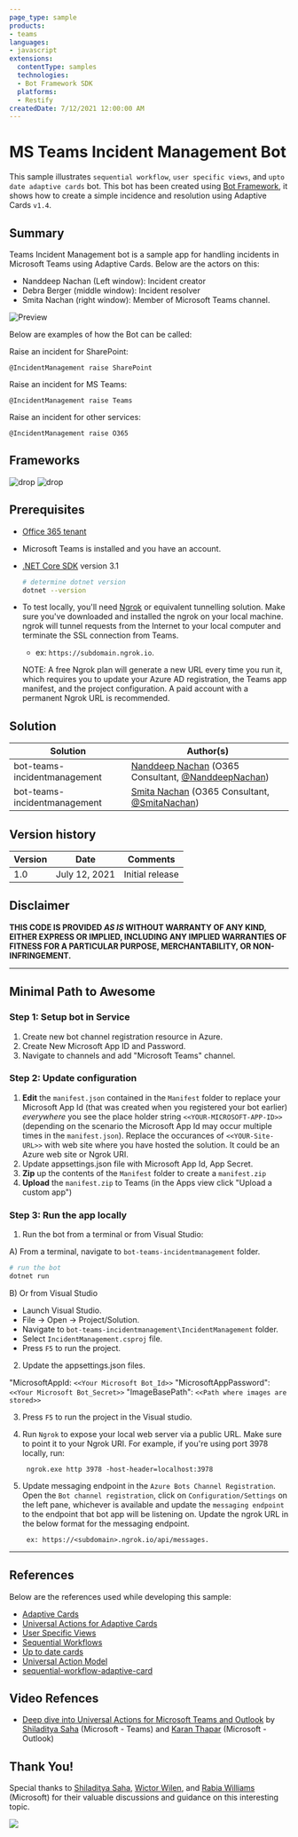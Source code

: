 ```yaml
---
page_type: sample
products:
- teams
languages:
- javascript
extensions:
  contentType: samples
  technologies:
  - Bot Framework SDK
  platforms:
  - Restify
createdDate: 7/12/2021 12:00:00 AM
---
```

# MS Teams Incident Management Bot

This sample illustrates `sequential workflow`, `user specific views`, and `upto date adaptive cards` bot.
This bot has been created using [Bot Framework](https://dev.botframework.com), it shows how to create a simple incidence and resolution using Adaptive Cards `v1.4`.

## Summary
Teams Incident Management bot is a sample app for handling incidents in Microsoft Teams using Adaptive Cards. Below are the actors on this:
- Nanddeep Nachan (Left window): Incident creator
- Debra Berger (middle window): Incident resolver
- Smita Nachan (right window): Member of Microsoft Teams channel. 

![Preview](./Docs/Images/preview.gif)

Below are examples of how the Bot can be called:

Raise an incident for SharePoint:
```
@IncidentManagement raise SharePoint
```

Raise an incident for MS Teams:
```
@IncidentManagement raise Teams
```

Raise an incident for other services:
```
@IncidentManagement raise O365
```

## Frameworks

![drop](https://img.shields.io/badge/.NET&nbsp;Core-3.1-green.svg)
![drop](https://img.shields.io/badge/Bot&nbsp;Framework-3.0-green.svg)

## Prerequisites

* [Office 365 tenant](https://developer.microsoft.com/en-us/microsoft-365/dev-program)
* Microsoft Teams is installed and you have an account.
* [.NET Core SDK](https://dotnet.microsoft.com/download) version 3.1

  ```bash
  # determine dotnet version
  dotnet --version
  ```
  
* To test locally, you'll need [Ngrok](https://ngrok.com/download) or equivalent tunnelling solution.
Make sure you've downloaded and installed the ngrok on your local machine. ngrok will tunnel requests from the Internet to your local computer and terminate the SSL connection from Teams.

    * ex: `https://subdomain.ngrok.io`.
    
	 NOTE: A free Ngrok plan will generate a new URL every time you run it, which requires you to update your Azure AD registration, the Teams app manifest, and the project configuration. A paid account with a permanent Ngrok URL is recommended.

## Solution

Solution|Author(s)
--------|---------
bot-teams-incidentmanagement | [Nanddeep Nachan](https://www.linkedin.com/in/nanddeepnachan/) (O365 Consultant, [@NanddeepNachan](https://twitter.com/NanddeepNachan))
bot-teams-incidentmanagement | [Smita Nachan](https://www.linkedin.com/in/smitanachan/) (O365 Consultant, [@SmitaNachan](https://twitter.com/SmitaNachan))

## Version history

Version|Date|Comments
-------|----|--------
1.0|July 12, 2021|Initial release

## Disclaimer

**THIS CODE IS PROVIDED *AS IS* WITHOUT WARRANTY OF ANY KIND, EITHER EXPRESS OR IMPLIED, INCLUDING ANY IMPLIED WARRANTIES OF FITNESS FOR A PARTICULAR PURPOSE, MERCHANTABILITY, OR NON-INFRINGEMENT.**

---

## Minimal Path to Awesome

### Step 1: Setup bot in Service
1. Create new bot channel registration resource in Azure.
2. Create New Microsoft App ID and Password.
3. Navigate to channels and add "Microsoft Teams" channel.

### Step 2: Update configuration
1. **Edit** the `manifest.json` contained in the `Manifest` folder to replace your Microsoft App Id (that was created when you registered your bot earlier) *everywhere* you see the place holder string `<<YOUR-MICROSOFT-APP-ID>>` (depending on the scenario the Microsoft App Id may occur multiple times in the `manifest.json`). Replace the occurances of `<<YOUR-Site-URL>>` with web site where you have hosted the solution. It could be an Azure web site or Ngrok URI.
2. Update appsettings.json file with Microsoft App Id, App Secret.
3. **Zip** up the contents of the `Manifest` folder to create a `manifest.zip`
4. **Upload** the `manifest.zip` to Teams (in the Apps view click "Upload a custom app")

### Step 3: Run the app locally 
1. Run the bot from a terminal or from Visual Studio:

  A) From a terminal, navigate to `bot-teams-incidentmanagement` folder.

  ```bash
  # run the bot
  dotnet run
  ```

  B) Or from Visual Studio

  - Launch Visual Studio.
  - File -> Open -> Project/Solution.
  - Navigate to `bot-teams-incidentmanagement\IncidentManagement` folder.
  - Select `IncidentManagement.csproj` file.
  - Press `F5` to run the project.

2. Update the appsettings.json files. 

  "MicrosoftAppId: `<<Your Microsoft Bot_Id>>`
  "MicrosoftAppPassword": `<<Your Microsoft Bot_Secret>>`
  "ImageBasePath": `<<Path where images are stored>>`

3. Press `F5` to run the project in the Visual studio.

4. Run `Ngrok` to expose your local web server via a public URL. Make sure to point it to your Ngrok URI. For example, if you're using port 3978 locally, run:

		ngrok.exe http 3978 -host-header=localhost:3978

5. Update messaging endpoint in the `Azure Bots Channel Registration`. Open the `Bot channel registration`, click on `Configuration/Settings` on the left pane, whichever is available and update the `messaging endpoint` to the endpoint that bot app will be listening on. Update the ngrok URL in the below format for the messaging endpoint.

		ex: https://<subdomain>.ngrok.io/api/messages.

---

## References

Below are the references used while developing this sample:

- [Adaptive Cards](https://adaptivecards.io/)
- [Universal Actions for Adaptive Cards](https://docs.microsoft.com/en-us/microsoftteams/platform/task-modules-and-cards/cards/universal-actions-for-adaptive-cards/)
- [User Specific Views](https://docs.microsoft.com/en-us/microsoftteams/platform/task-modules-and-cards/cards/universal-actions-for-adaptive-cards/user-specific-views/)
- [Sequential Workflows](https://docs.microsoft.com/en-us/microsoftteams/platform/task-modules-and-cards/cards/universal-actions-for-adaptive-cards/sequential-workflows/)
- [Up to date cards](https://docs.microsoft.com/en-us/microsoftteams/platform/task-modules-and-cards/cards/universal-actions-for-adaptive-cards/up-to-date-views/)
- [Universal Action Model](https://docs.microsoft.com/en-us/adaptive-cards/authoring-cards/universal-action-model/)
- [sequential-workflow-adaptive-card](https://github.com/OfficeDev/Microsoft-Teams-Samples/tree/main/samples/bot-sequential-flow-adaptive-cards/csharp)


## Video Refences

- [Deep dive into Universal Actions for Microsoft Teams and Outlook](https://www.youtube.com/watch?v=mwWAFw8df50) by [Shiladitya Saha](https://www.linkedin.com/in/shiladityasaha/) (Microsoft - Teams) and [Karan Thapar](https://www.linkedin.com/in/karanthapar91/) (Microsoft - Outlook)

## Thank You!

Special thanks to [Shiladitya Saha](https://www.linkedin.com/in/shiladityasaha/), [Wictor Wilen](https://www.linkedin.com/in/wictorw/), and [Rabia Williams](https://www.linkedin.com/in/rabiawilliams/) (Microsoft) for their valuable discussions and guidance on this interesting topic.

<img src="https://telemetry.sharepointpnp.com/teams-dev-samples/samples/bot-teams-incidentmanagement" />
